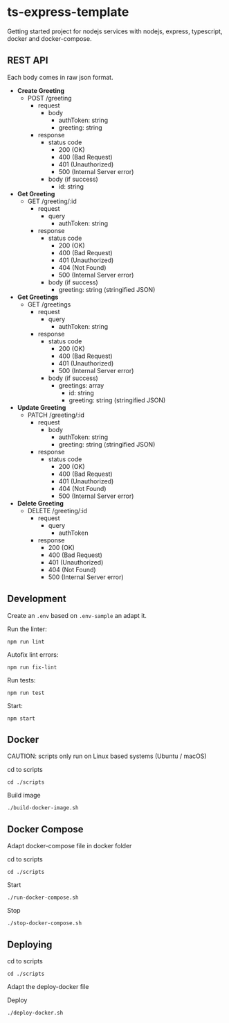 # ts-express-template
Getting started project for nodejs services with nodejs, express, typescript, docker and docker-compose.


## REST API

Each body comes in raw json format.

- **Create Greeting**
  - POST /greeting
    - request
      - body
        - authToken: string
        - greeting: string
    - response
      - status code
        - 200 (OK)
        - 400 (Bad Request)
        - 401 (Unauthorized)
        - 500 (Internal Server error)
      - body (if success)
        - id: string
- **Get Greeting**
  - GET /greeting/:id
    - request
      - query
        - authToken: string
    - response
      - status code
        - 200 (OK)
        - 400 (Bad Request)
        - 401 (Unauthorized)
        - 404 (Not Found)
        - 500 (Internal Server error)
      - body (if success)
        - greeting: string (stringified JSON)
- **Get Greetings**
  - GET /greetings
    - request
      - query
        - authToken: string
    - response
      - status code
        - 200 (OK)
        - 400 (Bad Request)
        - 401 (Unauthorized)
        - 500 (Internal Server error)
      - body (if success)
        - greetings: array
          - id: string
          - greeting: string (stringified JSON)
- **Update Greeting**
  - PATCH /greeting/:id
    - request
      - body
        - authToken: string
        - greeting: string (stringified JSON)
    - response
      - status code
        - 200 (OK)
        - 400 (Bad Request)
        - 401 (Unauthorized)
        - 404 (Not Found)
        - 500 (Internal Server error)
- **Delete Greeting**
  - DELETE /greeting/:id
    - request
      - query
        - authToken
    - response
      - 200 (OK)
      - 400 (Bad Request)
      - 401 (Unauthorized)
      - 404 (Not Found)
      - 500 (Internal Server error)


## Development

Create an `.env` based on `.env-sample` an adapt it.

Run the linter:
```
npm run lint
```

Autofix lint errors:
```
npm run fix-lint
```

Run tests:
```
npm run test
```

Start:
```
npm start
```


## Docker

CAUTION: scripts only run on Linux based systems (Ubuntu / macOS)

cd to scripts
```
cd ./scripts
```

Build image
```
./build-docker-image.sh
```


## Docker Compose

Adapt docker-compose file in docker folder

cd to scripts
```
cd ./scripts
```

Start
```
./run-docker-compose.sh
```

Stop
```
./stop-docker-compose.sh
```


## Deploying

cd to scripts
```
cd ./scripts
```

Adapt the deploy-docker file

Deploy
```
./deploy-docker.sh
```